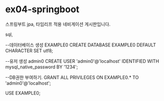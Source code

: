 # ex04-springboot
스프링부트 jpa, 타임리프 적용 네비게이션 게시판입니다.

sql, 



--데이터베이스 생성 EXAMPLE0
CREATE DATABASE EXAMPLE0 DEFAULT CHARACTER SET utf8;

--유저 생성 admin0
CREATE USER 'admin0'@'localhost' IDENTIFIED WITH mysql_native_password BY '1234';

--DB권한 부여하기.
GRANT ALL PRIVILEGES ON EXAMPLE0.* TO 'admin0'@'localhost';

USE EXAMPLE0;
